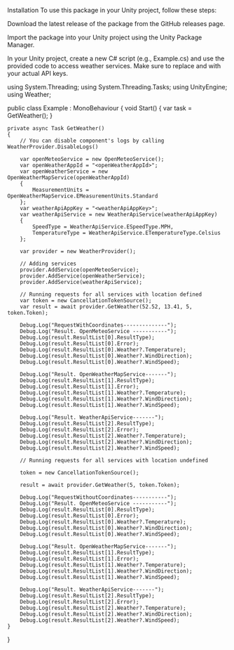 Installation
To use this package in your Unity project, follow these steps:

Download the latest release of the package from the GitHub releases page.

Import the package into your Unity project using the Unity Package Manager.

In your Unity project, create a new C# script (e.g., Example.cs) and use the provided code to access weather services. Make sure to replace <openWeatherAppId> and <weatherApiAppKey> with your actual API keys.

using System.Threading;
using System.Threading.Tasks;
using UnityEngine;
using Weather;

public class Example : MonoBehaviour
{
    void Start()
    {
        var task = GetWeather();
    }

    private async Task GetWeather()
    {
        // You can disable component's logs by calling WeatherProvider.DisableLogs()

        var openMeteoService = new OpenMeteoService();
        var openWeatherAppId = "<openWeatherAppId>";
        var openWeatherService = new OpenWeatherMapService(openWeatherAppId)
        {
            MeasurementUnits = OpenWeatherMapService.EMeasurementUnits.Standard
        };
        var weatherApiAppKey = "<weatherApiAppKey>";
        var weatherApiService = new WeatherApiService(weatherApiAppKey)
        {
            SpeedType = WeatherApiService.ESpeedType.MPH,
            TemperatureType = WeatherApiService.ETemperatureType.Celsius
        };

        var provider = new WeatherProvider();

        // Adding services
        provider.AddService(openMeteoService);
        provider.AddService(openWeatherService);
        provider.AddService(weatherApiService);

        // Running requests for all services with location defined
        var token = new CancellationTokenSource();
        var result = await provider.GetWeather(52.52, 13.41, 5, token.Token);

		Debug.Log("RequestWithCoordinates--------------");
        Debug.Log("Result. OpenMeteoService -----------");
        Debug.Log(result.ResultList[0].ResultType);
        Debug.Log(result.ResultList[0].Error);
        Debug.Log(result.ResultList[0].Weather?.Temperature);
        Debug.Log(result.ResultList[0].Weather?.WindDirection);
        Debug.Log(result.ResultList[0].Weather?.WindSpeed);

        Debug.Log("Result. OpenWeatherMapService-------");
        Debug.Log(result.ResultList[1].ResultType);
        Debug.Log(result.ResultList[1].Error);
        Debug.Log(result.ResultList[1].Weather?.Temperature);
        Debug.Log(result.ResultList[1].Weather?.WindDirection);
        Debug.Log(result.ResultList[1].Weather?.WindSpeed);

        Debug.Log("Result. WeatherApiService-------");
        Debug.Log(result.ResultList[2].ResultType);
        Debug.Log(result.ResultList[2].Error);
        Debug.Log(result.ResultList[2].Weather?.Temperature);
        Debug.Log(result.ResultList[2].Weather?.WindDirection);
        Debug.Log(result.ResultList[2].Weather?.WindSpeed);

        // Running requests for all services with location undefined

        token = new CancellationTokenSource();

        result = await provider.GetWeather(5, token.Token);

		Debug.Log("RequestWithoutCoordinates-----------");
        Debug.Log("Result. OpenMeteoService -----------");
        Debug.Log(result.ResultList[0].ResultType);
        Debug.Log(result.ResultList[0].Error);
        Debug.Log(result.ResultList[0].Weather?.Temperature);
        Debug.Log(result.ResultList[0].Weather?.WindDirection);
        Debug.Log(result.ResultList[0].Weather?.WindSpeed);

        Debug.Log("Result. OpenWeatherMapService-------");
        Debug.Log(result.ResultList[1].ResultType);
        Debug.Log(result.ResultList[1].Error);
        Debug.Log(result.ResultList[1].Weather?.Temperature);
        Debug.Log(result.ResultList[1].Weather?.WindDirection);
        Debug.Log(result.ResultList[1].Weather?.WindSpeed);

        Debug.Log("Result. WeatherApiService-------");
        Debug.Log(result.ResultList[2].ResultType);
        Debug.Log(result.ResultList[2].Error);
        Debug.Log(result.ResultList[2].Weather?.Temperature);
        Debug.Log(result.ResultList[2].Weather?.WindDirection);
        Debug.Log(result.ResultList[2].Weather?.WindSpeed);
    }
}
